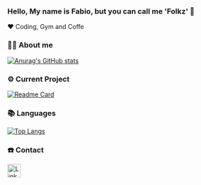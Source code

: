 ### Hello, My name is Fabio, but you can call me 'Folkz' 👋
❤️ Coding, Gym and Coffe

### 👨‍🦱 About me

[![Anurag's GitHub stats](https://github-readme-stats.vercel.app/api?username=oRFolkz&show_icons=true&theme=dark)](https://github.com/anuraghazra/github-readme-stats)

### ⚙️ Current Project

[![Readme Card](https://github-readme-stats.vercel.app/api/pin/?username=oRFolkz&repo=ABF-REACT&theme=dark)](https://github.com/anuraghazra/github-readme-stats)


### 📚 Languages

[![Top Langs](https://github-readme-stats.vercel.app/api/top-langs/?username=oRFolkz&layout=compact)](https://github.com/anuraghazra/github-readme-stats)

### ☎️ Contact

[<img src='https://img.shields.io/badge/LinkedIn-0077B5?style=for-the-badge&logo=linkedin&logoColor=white' alt='Linkedin' height='30'>](https://www.linkedin.com/in/fabio-front-end/)
